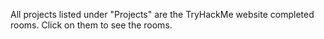 All projects listed under "Projects" are the TryHackMe website completed rooms.  Click on them to see the rooms.
